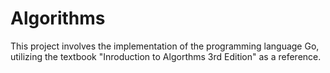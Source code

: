 # Algorithms
This project involves the implementation of the programming language Go, utilizing the textbook "Inroduction to Algorthms 3rd Edition" as a reference.